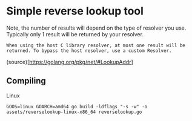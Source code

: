 
# Simple reverse lookup tool

Note, the number of results will depend on the type of resolver you use.  Typically only 1 result will be returned by your resolver.

```
When using the host C library resolver, at most one result will be returned. To bypass the host resolver, use a custom Resolver.
```
(source)[https://golang.org/pkg/net/#LookupAddr]

## Compiling

Linux
```
GOOS=linux GOARCH=amd64 go build -ldflags "-s -w" -o assets/reverselookup-linux-x86_64 reverselookup.go
```
